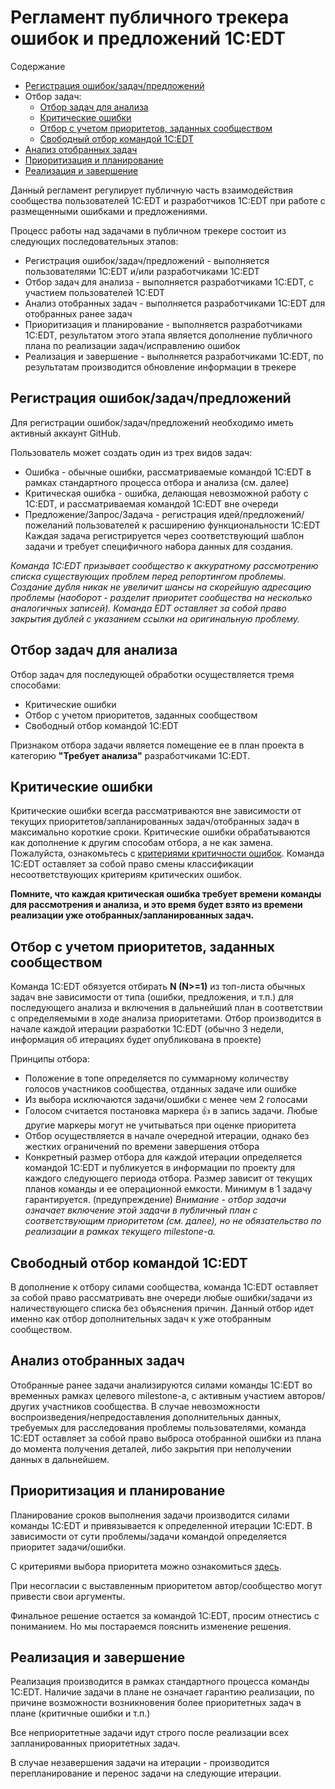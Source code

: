 # Регламент публичного трекера ошибок и предложений 1С:EDT

Содержание
- [Регистрация ошибок/задач/предложений](#регистрация-ошибокзадачпредложений)
- Отбор задач:
  - [Отбор задач для анализа](#отбор-задач-для-анализа)
  - [Критические ошибки](#критические-ошибки)
  - [Отбор с учетом приоритетов, заданных сообществом](#отбор-с-учетом-приоритетов-заданных-сообществом)
  - [Свободный отбор командой 1C:EDT](#свободный-отбор-командой-1cedt)
- [Анализ отобранных задач](#анализ-отобранных-задач)
- [Приоритизация и планирование](#приоритизация-и-планирование)
- [Реализация и завершение](#реализация-и-завершение)


Данный регламент регулирует публичную часть взаимодействия сообщества пользователей 1C:EDT и разработчиков 1C:EDT при работе с размещенными ошибками и предложениями.

Процесс работы над задачами в публичном трекере состоит из следующих последовательных этапов:
- Регистрация ошибок/задач/предложений - выполняется пользователями 1C:EDT и/или разработчиками 1C:EDT
- Отбор задач для анализа - выполняется разработчиками 1C:EDT, с участием пользователей 1C:EDT
- Анализ отобранных задач - выполняется разработчиками 1C:EDT для отобранных ранее задач
- Приоритизация и планирование - выполняется разработчиками 1C:EDT, результатом этого этапа является дополнение публичного плана по реализации задач/исправлению ошибок
- Реализация и завершение - выполняется разработчиками 1C:EDT, по результатам производится обновление информации в трекере

## Регистрация ошибок/задач/предложений

Для регистрации ошибок/задач/предложений необходимо иметь активный аккаунт GitHub.

Пользователь может создать один из трех видов задач:
- Ошибка - обычные ошибки, рассматриваемые командой 1C:EDT в рамках стандартного процесса отбора и анализа (см. далее)
- Критическая ошибка - ошибка, делающая невозможной работу с 1C:EDT, и рассматриваемая командой 1C:EDT вне очереди
- Предложение/Запрос/Задача - регистрация идей/предложений/пожеланий пользователей к расширению функциональности 1C:EDT
Каждая задача регистрируется через соответствующий шаблон задачи и требует специфичного набора данных для создания.

*Команда 1C:EDT призывает сообщество к аккуратному рассмотрению списка существующих проблем перед репортингом проблемы. Создание дубля никак не увеличит шансы на скорейшую адресацию проблемы (наоборот - разделит приоритет сообщества на несколько аналогичных записей). Команда EDT оставляет за собой право закрытия дублей с указанием ссылки на оригинальную проблему.*

## Отбор задач для анализа

Отбор задач для последующей обработки осуществляется тремя способами:
- Критические ошибки
- Отбор с учетом приоритетов, заданных сообществом
- Свободный отбор командой 1C:EDT

Признаком отбора задачи является помещение ее в план проекта в категорию **"Требует анализа"** разработчиками 1C:EDT. 

## Критические ошибки

Критические ошибки всегда рассматриваются вне зависимости от текущих приоритетов/запланированных задач/отобранных задач в максимально короткие сроки. Критические ошибки обрабатываются как дополнение к другим способам отбора, а не как замена.
Пожалуйста, ознакомьтесь с [критериями критичности ошибок](TASK_CLASSIFICATION.md). Команда 1C:EDT оставляет за собой право смены классификации несоответствующих критериям критических ошибок.

**Помните, что каждая критическая ошибка требует времени команды для рассмотрения и анализа, и это время будет взято из времени реализации уже отобранных/запланированных задач.**

## Отбор с учетом приоритетов, заданных сообществом

Команда 1C:EDT обязуется отбирать **N (N>=1)** из топ-листа обычных задач вне зависимости от типа (ошибки, предложения, и т.п.) для последующего анализа и включения в дальнейший план в соответствии с определяемыми в ходе анализа приоритетами. Отбор производится в начале каждой итерации разработки 1C:EDT (обычно 3 недели, информация об итерациях будет опубликована в проекте)

Принципы отбора:
- Положение в топе определяется по суммарному количеству голосов участников сообщества, отданных задаче или ошибке
- Из выбора исключаются задачи/ошибки с менее чем 2 голосами
- Голосом считается постановка маркера :+1: в запись задачи. Любые другие маркеры могут не учитываться при оценке приоритета
- Отбор осуществляется в начале очередной итерации, однако без жестких ограничений по времени завершения отбора
- Конкретный размер отбора для каждой итерации определяется командой 1C:EDT и публикуется в информации по проекту для каждого следующего периода отбора. Размер зависит от текущих планов команды и ее операционной емкости. Минимум в 1 задачу гарантируется.
(предупреждение) *Внимание - отбор задачи означает включение этой задачи в публичный план с соответствующим приоритетом (см. далее), но не обязательство по реализации в рамках текущего milestone-а.*

## Свободный отбор командой 1C:EDT

В дополнение к отбору силами сообщества, команда 1C:EDT оставляет за собой право рассматривать вне очереди любые ошибки/задачи из наличествующего списка без объяснения причин. Данный отбор идет именно как отбор дополнительных задач к уже отобранным сообществом. 

## Анализ отобранных задач

Отобранные ранее задачи анализируются силами команды 1C:EDT во временных рамках целевого milestone-а, с активным участием авторов/других участников сообщества. В случае невозможности воспроизведения/непредоставления дополнительных данных, требуемых для расследования проблемы пользователями, команда 1C:EDT оставляет за собой право выброса отобранной ошибки из плана до момента получения деталей, либо закрытия при неполучении данных в дальнейшем.

## Приоритизация и планирование

Планирование сроков выполнения задачи производится силами команды 1C:EDT и привязывается к определенной итерации 1C:EDT. В зависимости от сути проблемы/задачи командой определяется приоритет задачи/ошибки.

С критериями выбора приоритета можно ознакомиться [здесь](TASK_CLASSIFICATION.md).

При несогласии с выставленным приоритетом автор/сообщество могут привести свои аргументы. 

Финальное решение остается за командой 1C:EDT, просим отнестись с пониманием. Но мы постараемся пояснить изменение решения.

## Реализация и завершение

Реализация производится в рамках стандартного процесса команды 1C:EDT. Наличие задачи в плане не означает гарантию реализации, по причине возможности возникновения более приоритетных задач в плане (критичные ошибки и т.п.)

Все неприоритетные задачи идут строго после реализации всех запланированных приоритетных задач.

В случае незавершения задачи на итерации - производится перепланирование и перенос задачи на следующие итерации. 
